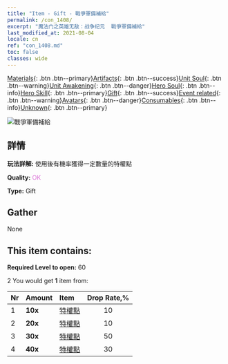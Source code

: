 ```yaml
---
title: "Item - Gift - 戰爭軍備補給"
permalink: /con_1408/
excerpt: "魔法门之英雄无敌：战争纪元  戰爭軍備補給"
last_modified_at: 2021-08-04
locale: cn
ref: "con_1408.md"
toc: false
classes: wide
---
```

 [Materials](/ItemsCN/){: .btn .btn--primary}[Artifacts](/ItemsCN/Artifacts/){: .btn .btn--success}[Unit Soul](/ItemsCN/UnitSoul/){: .btn .btn--warning}[Unit Awakening](/ItemsCN/UnitAwakening/){: .btn .btn--danger}[Hero Soul](/ItemsCN/HeroSoul/){: .btn .btn--info}[Hero Skill](/ItemsCN/HeroSkill/){: .btn .btn--primary}[Gift](/ItemsCN/Gift/){: .btn .btn--success}[Event related](/ItemsCN/Events/){: .btn .btn--warning}[Avatars](/ItemsCN/Avatars/){: .btn .btn--danger}[Consumables](/ItemsCN/Consumables/){: .btn .btn--info}[Unknown](/ItemsCN/Unknown/){: .btn .btn--primary}

 ![戰爭軍備補給](/images/t/i_907022.png)

## 詳情
 **玩法詳解:** 使用後有機率獲得一定數量的特權點

 **Quality:** <span style="color: #DA70D6">OK</span>

 **Type:** Gift

## Gather

  None

## This item contains:

 **Required Level to open:** 60

 2 You would get **1** item  from:

  | Nr | Amount |     Item    | Drop Rate,% |
  |:---|:-------|:------------|:---------:|
  | 1 |  **10x** | [特權點](/cn/Items/con_820/) | 10 | 
  | 2 |  **20x** | [特權點](/cn/Items/con_820/) | 10 | 
  | 3 |  **30x** | [特權點](/cn/Items/con_820/) | 50 | 
  | 4 |  **40x** | [特權點](/cn/Items/con_820/) | 30 | 
